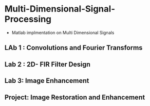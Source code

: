 # Multi-Dimensional-Signal-Processing

- Matlab implmentation on Multi Dimensional Signals

## LAb 1 : Convolutions and Fourier Transforms

## Lab 2 : 2D- FIR Filter Design

## Lab 3: Image Enhancement 

## Project: Image Restoration and Enhancement 
